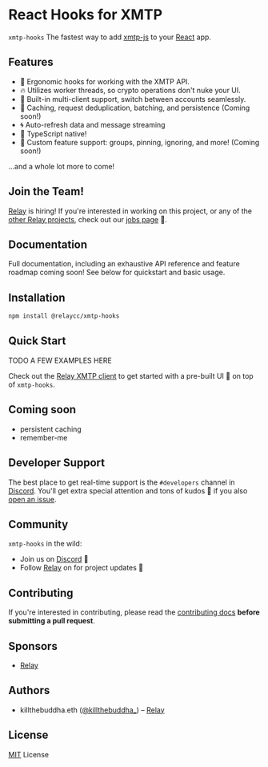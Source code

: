 # React Hooks for XMTP

`xmtp-hooks` The fastest way to add [xmtp-js](https://github.com/xmtp/xmtp-js)
to your [React](https://reactjs.org/) app.

## Features

- 🚀 Ergonomic hooks for working with the XMTP API.
- 🔥 Utilizes worker threads, so crypto operations don't nuke your UI.
- 💼 Built-in multi-client support, switch between accounts seamlessly.
- 👟 Caching, request deduplication, batching, and persistence (Coming soon!)
- 🌀 Auto-refresh data and message streaming
- 🦄 TypeScript native!
- 🌳 Custom feature support: groups, pinning, ignoring, and more! (Coming soon!)

...and a whole lot more to come!

## Join the Team!

[Relay](https://relay.cc) is hiring! If you're interested in working
on this project, or any of the [other Relay projects](https://github.com/orgs/relay-network/repositories), check out our [jobs
page](https://jobs.lever.co/relay) 🎉.

## Documentation

Full documentation, including an exhaustive API reference and feature roadmap coming soon! See below
for quickstart and basic usage.

## Installation

```bash
npm install @relaycc/xmtp-hooks
```

## Quick Start

TODO A FEW EXAMPLES HERE

Check out the [Relay XMTP client](https://github.com/relay-network/xmtp) to get started with a
pre-built UI 🌈 on top of `xmtp-hooks`.

## Coming soon

- persistent caching
- remember-me

## Developer Support

The best place to get real-time support is the `#developers` channel in
[Discord](https://discord.com/invite/DTMKf63ZSf). You'll get extra special attention and
tons of kudos 🎉 if you also [open an issue](TODO).

## Community

`xmtp-hooks` in the wild:

- Join us on [Discord](https://discord.com/invite/DTMKf63ZSf) 💬
- Follow [Relay](https://twitter.com/relay_eth) on for project updates 🤝

## Contributing

If you're interested in contributing, please read the [contributing
docs](/.github/CONTRIBUTING.md) **before submitting a pull request**.

## Sponsors

- [Relay](https://relay.cc)

## Authors

- killthebuddha.eth ([@killthebuddha\_](https://twitter.com/killthebuddha_)) – [Relay](https://relay.cc)

## License

[MIT](/LICENSE) License
